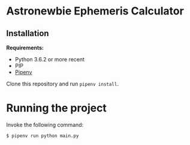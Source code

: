 # Astronewbie Ephemeris Calculator

## Installation

**Requirements:**

- Python 3.6.2 or more recent
- PIP
- [Pipenv](https://pypi.org/project/pipenv/)

Clone this repository and run `pipenv install`.

# Running the project

Invoke the following command:

```console
$ pipenv run python main.py
```

